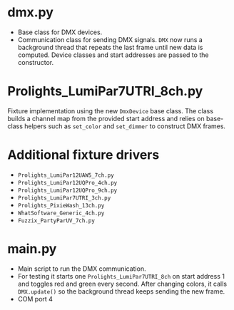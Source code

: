 # dmx.py

- Base class for DMX devices.
 - Communication class for sending DMX signals. `DMX` now runs a background
   thread that repeats the last frame until new data is computed. Device classes
   and start addresses are passed to the constructor.

# Prolights_LumiPar7UTRI_8ch.py

Fixture implementation using the new `DmxDevice` base class. The class builds a
channel map from the provided start address and relies on base-class helpers
such as `set_color` and `set_dimmer` to construct DMX frames.

# Additional fixture drivers

- `Prolights_LumiPar12UAW5_7ch.py`
- `Prolights_LumiPar12UQPro_4ch.py`
- `Prolights_LumiPar12UQPro_9ch.py`
- `Prolights_LumiPar7UTRI_3ch.py`
- `Prolights_PixieWash_13ch.py`
- `WhatSoftware_Generic_4ch.py`
- `Fuzzix_PartyParUV_7ch.py`

# main.py

- Main script to run the DMX communication.
- For testing it starts one `Prolights_LumiPar7UTRI_8ch` on start address 1 and
  toggles red and green every second. After changing colors, it calls
  `DMX.update()` so the background thread keeps sending the new frame.
- COM port 4
